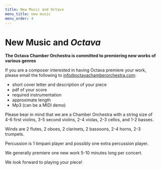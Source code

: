 ```yaml
---
title: New Music and Octava
menu_title: new music
menu_order: 4
---
```

# New Music and <em class="big">Octava</em>
<strong class="gist">The Octava Chamber Orchestra is committed to premiering new works of various genres</strong>

If you are a composer interested in having Octava premiere your work, please email the following to [info@octavachamberorchestra.com](info@octavachamberorchestra.com):

- short cover letter and description of your piece
- pdf of your score
- required instrumentation
- approximate length
- Mp3 (can be a MIDI demo)

Please bear in mind that we are a Chamber Orchestra with a string size of 4-6 first violins, 3-5 second violins, 2-4 violas, 2-3 cellos, and 1-2 basses.

Winds are 2 flutes, 2 oboes, 2 clarinets, 2 bassoons, 2-4 horns, 2-3 trumpets.

Percussion is 1 timpani player and possibly one extra percussion player.

We generally premiere one new work 5-10 minutes long per concert.

We look forward to playing your piece!
